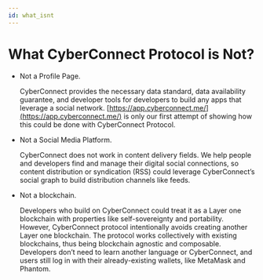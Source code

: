 ```yaml
---
id: what_isnt
---
```


# What CyberConnect Protocol is Not?

- Not a Profile Page. 
  
  CyberConnect provides the necessary data standard, data availability guarantee, and developer tools for developers to build any apps that leverage a social network. [https://app.cyberconnect.me/](https://app.cyberconnect.me/) is only our first attempt of showing how this could be done with CyberConnect Protocol. 

- Not a Social Media Platform. 

  CyberConnect does not work in content delivery fields. We help people and developers find and manage their digital social connections, so content distribution or syndication (RSS) could leverage CyberConnect’s social graph to build distribution channels like feeds.

- Not a blockchain. 

  Developers who build on CyberConnect could treat it as a Layer one blockchain with properties like self-sovereignty and portability. However, CyberConnect protocol intentionally avoids creating another Layer one blockchain. The protocol works collectively with existing blockchains, thus being blockchain agnostic and composable. Developers don’t need to learn another language or CyberConnect, and users still log in with their already-existing wallets, like MetaMask and Phantom.
